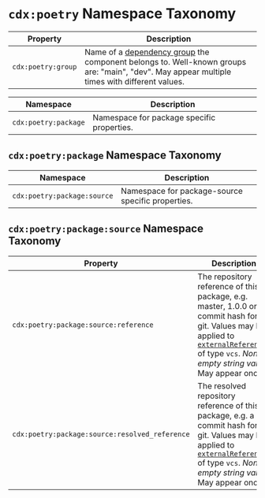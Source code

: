 # `cdx:poetry` Namespace Taxonomy

| Property | Description |
| -------- | ----------- |
| `cdx:poetry:group` | Name of a [dependency group](https://python-poetry.org/docs/managing-dependencies/#dependency-groups) the component belongs to. Well-known groups are: "main", "dev". May appear multiple times with different values. |

| Namespace | Description |
| --------- | ----------- |
| `cdx:poetry:package` | Namespace for package specific properties. |


## `cdx:poetry:package` Namespace Taxonomy

| Namespace | Description |
| --------- | ----------- |
| `cdx:poetry:package:source` | Namespace for package-source specific properties. |

## `cdx:poetry:package:source` Namespace Taxonomy

| Property | Description |
| -------- | ----------- |
| `cdx:poetry:package:source:reference` | The repository reference of this package, e.g. master, 1.0.0 or a commit hash for git. Values may be applied to [`externalReferences`][CDX-useCases-externalReferences] of type `vcs`. _Non-empty string value_. May appear once. |
| `cdx:poetry:package:source:resolved_reference` | The resolved repository reference of this package, e.g. a commit hash for git. Values may be applied to [`externalReferences`][CDX-useCases-externalReferences] of type `vcs`. _Non-empty string value_. May appear once. |

[CDX-useCases-externalReferences]: https://cyclonedx.org/use-cases/#external-references
